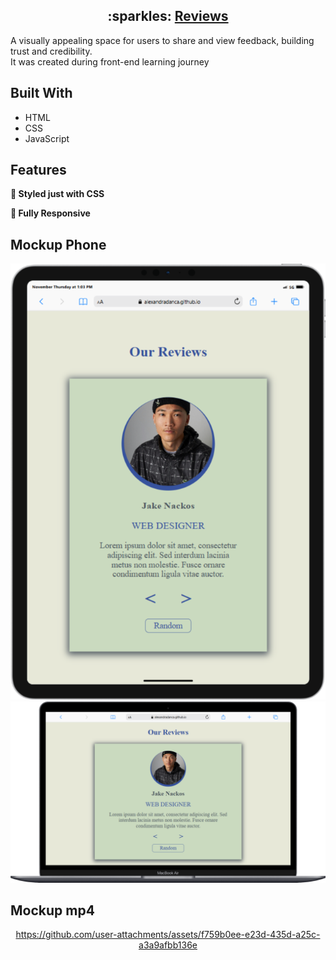 <h2 align="center">
 :sparkles: <a href="https://alexandradanca.github.io/reviews/" target="_blank">Reviews</a>
</h2>

<p>A visually appealing space for users to share and view feedback, building trust and credibility.
</br>It was created during front-end learning journey</p>

## Built With
- HTML
- CSS
- JavaScript

## Features

**🎨 Styled just with CSS**

**📱 Fully Responsive**

<h2>Mockup Phone</h2>
<div align="center"> 
  <img alt="Demo" src="./assets/images/readme-1.png" />
  <img alt="Demo" src="./assets/images/readme-2.png" />
</div>

<h2>Mockup mp4</h2>
<div align="center">
  

https://github.com/user-attachments/assets/f759b0ee-e23d-435d-a25c-a3a9afbb136e


</div>
